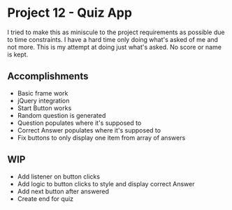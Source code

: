 # Project 12 - Quiz App
I tried to make this as miniscule to the project requirements as possible due to time constraints. I have a hard time only doing what's asked of me and not more. This is my attempt at doing just what's asked. No score or name is kept. 

## Accomplishments
- Basic frame work
- jQuery integration
- Start Button works
- Random question is generated
- Question populates where it's supposed to
- Correct Answer populates where it's supposed to
- Fix buttons to only display one item from array of answers

## WIP
- Add listener on button clicks
- Add logic to button clicks to style and display correct Answer
- Add next button after answered
- Create end for quiz